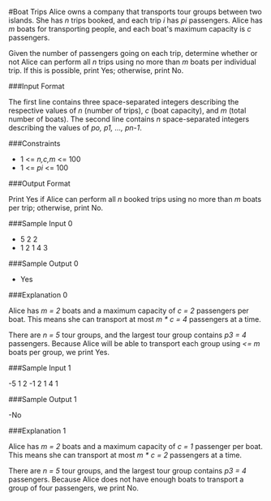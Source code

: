 #Boat Trips
Alice owns a company that transports tour groups between two islands. She has _n_ trips booked, and each trip _i_ has _pi_ passengers. Alice has _m_ boats for transporting people, and each boat's maximum capacity is _c_ passengers.

Given the number of passengers going on each trip, determine whether or not Alice can perform all _n_ trips using no more than _m_ boats per individual trip. If this is possible, print Yes; otherwise, print No.

###Input Format

The first line contains three space-separated integers describing the respective values of _n_ (number of trips), _c_ (boat capacity), and _m_ (total number of boats). 
The second line contains _n_ space-separated integers describing the values of _po, p1, ..., pn-1_.

###Constraints
- 1 <= _n,c,m_ <= 100
- 1 <= _pi_ <= 100

###Output Format

Print Yes if Alice can perform all _n_ booked trips using no more than _m_ boats per trip; otherwise, print No.

###Sample Input 0

- 5 2 2
- 1 2 1 4 3

###Sample Output 0

- Yes

###Explanation 0

Alice has _m = 2_ boats and a maximum capacity of _c = 2_ passengers per boat. This means she can transport at most _m * c = 4_  passengers at a time.

There are _n = 5_ tour groups, and the largest tour group contains _p3 = 4_ passengers. Because Alice will be able to transport each group using _<= m_ boats per group, we print Yes.

###Sample Input 1

-5 1 2
-1 2 1 4 1

###Sample Output 1

-No

###Explanation 1

Alice has _m = 2_ boats and a maximum capacity of _c = 1_ passenger per boat. This means she can transport at most _m * c = 2_ passengers at a time.

There are _n = 5_ tour groups, and the largest tour group contains _p3 = 4_ passengers. Because Alice does not have enough boats to transport a group of four passengers, we print No.

